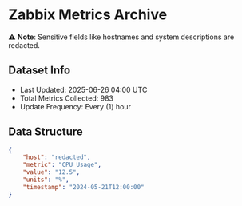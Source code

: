 # Zabbix Metrics Archive

⚠️ **Note**: Sensitive fields like hostnames and system descriptions are redacted.

## Dataset Info
- Last Updated: 2025-06-26 04:00 UTC
- Total Metrics Collected: 983
- Update Frequency: Every (1) hour

## Data Structure
```json
{
    "host": "redacted",
    "metric": "CPU Usage",
    "value": "12.5",
    "units": "%",
    "timestamp": "2024-05-21T12:00:00"
}
```
